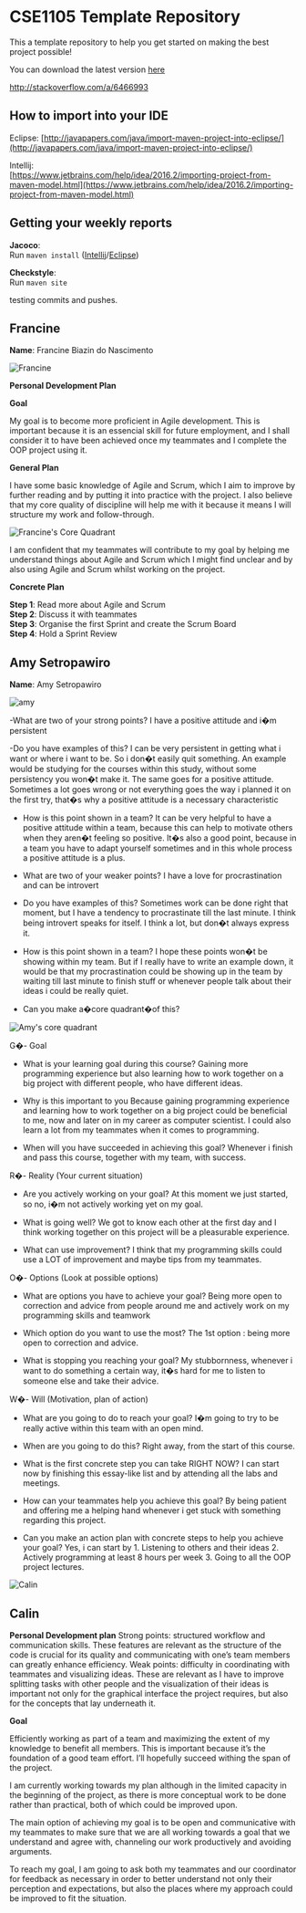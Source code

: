 # CSE1105 Template Repository

This a template repository to help you get started on making the best project possible!

You can download the latest version [here](https://github.com/SERG-Delft/TI1216/releases)

http://stackoverflow.com/a/6466993

## How to import into your IDE

Eclipse:
[http://javapapers.com/java/import-maven-project-into-eclipse/](http://javapapers.com/java/import-maven-project-into-eclipse/)

Intellij:  
[https://www.jetbrains.com/help/idea/2016.2/importing-project-from-maven-model.html](https://www.jetbrains.com/help/idea/2016.2/importing-project-from-maven-model.html)

## Getting your weekly reports

**Jacoco**:  
Run `maven install` ([Intellij](https://www.jetbrains.com/help/idea/2016.3/getting-started-with-maven.html#execute_maven_goal)/[Eclipse](http://imgur.com/a/6q7pV))

**Checkstyle**:  
Run `maven site`

testing commits and pushes.


## Francine

**Name**: Francine Biazin do Nascimento

![Francine](https://i.imgur.com/UDSq5a4.png)

**Personal Development Plan**

**Goal**

My goal is to become more proficient in Agile development. This is important because it is an essencial skill for future employment, and I shall consider it to have been achieved once my teammates and I complete the OOP project using it.

**General Plan**

I have some basic knowledge of Agile and Scrum, which I aim to improve by further reading and by putting it into practice with the project. I also believe that my core quality of discipline will help me with it because it means I will structure my work and follow-through.

![Francine's Core Quadrant](https://i.imgur.com/GOt6pBS.png)

I am confident that my teammates will contribute to my goal by helping me understand things about Agile and Scrum which I might find unclear and by also using Agile and Scrum whilst working on the project.

**Concrete Plan**

**Step 1**: Read more about Agile and Scrum<br>
**Step 2**: Discuss it with teammates<br>
**Step 3**: Organise the first Sprint and create the Scrum Board<br>
**Step 4**: Hold a Sprint Review


## Amy Setropawiro

**Name**: Amy Setropawiro

![amy](https://i.imgur.com/0DmsnKn.jpg)

-What are two of your strong points?
I have a positive attitude and i�m persistent

-Do you have examples of this?
I can be very persistent in getting what i want or where i want to be. So i don�t easily quit something. An example would be studying for the courses within this study, without some persistency you won�t make it.
The same goes for a positive attitude. Sometimes a lot goes wrong or not  everything goes the way i planned it on the first try, that�s why a positive attitude is a necessary characteristic

- How is this point shown in a team?
It can be very helpful to have a positive attitude within a team, because this can help to motivate others when they aren�t feeling so positive. It�s also a good point, because in a team you have to adapt yourself sometimes and in this whole process a positive attitude is a plus.

- What are two of your weaker points?
I have a love for procrastination and can be introvert

- Do you have examples of this?
Sometimes work can be done right that moment, but I have a tendency to procrastinate till the last minute. I think being introvert speaks for itself. I think a lot, but don�t always express it.

- How is this point shown in a team?
I hope these points won�t be showing within my team. But if I really have to write an example down, it would be that my procrastination could be showing up in the team by waiting till last minute to finish stuff or whenever people talk about their ideas i could be really quiet.

- Can you make a�core quadrant�of this?

![Amy's core quadrant](https://i.imgur.com/3El5g7h.png)

G�- Goal
- What is your learning goal during this course?
Gaining more programming experience but also learning how to work together on a big project with different people, who have different ideas.

- Why is this important to you
Because gaining programming experience and learning how to work together on a big project could be beneficial to me, now and later on in my career as computer scientist. I could also learn a lot from my teammates when it comes to programming.

- When will you have succeeded in achieving this goal?
Whenever  i finish and pass this course, together with my team, with success.

R�- Reality (Your current situation)
- Are you actively working on your goal?
At this moment we just started, so no, i�m not actively working yet on my goal.

- What is going well?
We got to know each other at the first day and I think working together on this project will be a pleasurable experience.

- What can use improvement?
I think that my programming skills could use a LOT of improvement and maybe tips from my teammates.

O�- Options (Look at possible options)
- What are options you have to achieve your goal?
Being more open to correction and advice from people around me and actively work on my programming skills and teamwork

- Which option do you want to use the most?
The 1st option : being more open to correction and advice.

- What is stopping you reaching your goal?
My stubbornness, whenever i want to do something a certain way, it�s hard for me to listen to someone else and take their advice.

W�- Will (Motivation, plan of action)
- What are you going to do to reach your goal?
I�m going to try to be really active within this team with an open mind.

- When are you going to do this?
Right away, from the start of this course.

- What is the first concrete step you can take RIGHT NOW?
I can start now by finishing this essay-like list and by attending all the labs and meetings.

- How can your teammates help you achieve this goal?
By being patient and offering me a helping hand whenever i get stuck with something regarding this project.

- Can you make an action plan with concrete steps to help you achieve your goal?
Yes, i can start by 1. Listening to others and their ideas 2. Actively programming at least 8 hours per week 3. Going to all the OOP project lectures.

![Calin](https://i.imgur.com/gxzFf65.jpg)

## Calin

**Personal Development plan**
Strong points: structured workflow and communication skills. These features are relevant as the structure of the code is crucial for its quality and communicating with one’s team members can greatly enhance efficiency.
Weak points: difficulty in coordinating with teammates and visualizing ideas. These are relevant as I have to improve splitting tasks with other people and the visualization of their ideas is important not only for the graphical interface the project requires, but also for the concepts that lay underneath it.

**Goal**

Efficiently working as part of a team and maximizing the extent of my knowledge to benefit all members. This is important because it’s the foundation of a good team effort. I’ll hopefully succeed withing the span of the project.

I am currently working towards my plan although in the limited capacity in the beginning of the project, as there is more conceptual work to be done rather than practical, both of which could be improved upon.

The main option of achieving my goal is to be open and communicative with my teammates to make sure that we are all working towards a goal that we understand and agree with, channeling our work productively and avoiding arguments.

To reach my goal, I am going to ask both my teammates and our coordinator for feedback as necessary in order to better understand not only their perception and expectations, but also the places where my approach could be improved to fit the situation.
